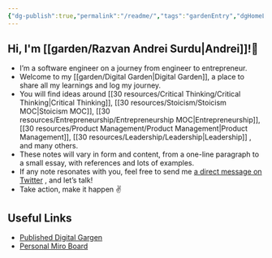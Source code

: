 ```yaml
---
{"dg-publish":true,"permalink":"/readme/","tags":"gardenEntry","dgHomeLink":true,"dgPassFrontmatter":false}
---
```



## Hi, I'm [[garden/Razvan Andrei Surdu|Andrei]]!👋
- I’m a software engineer on a journey from engineer to entrepreneur.
- Welcome to my [[garden/Digital Garden|Digital Garden]], a place to share all my learnings and log my journey.
- You will find ideas around [[30 resources/Critical Thinking/Critical Thinking|Critical Thinking]], [[30 resources/Stoicism/Stoicism MOC|Stoicism MOC]], [[30 resources/Entrepreneurship/Entrepreneurship MOC|Entrepreneurship]], [[30 resources/Product Management/Product Management|Product Management]], [[30 resources/Leadership/Leadership|Leadership]] , and many others.
- These notes will vary in form and content, from a one-line paragraph to a small essay, with references and lots of examples.
- If any note resonates with you, feel free to send me [a direct message on Twitter](https://twitter.com/messages/compose?recipient_id=25110315) , and let’s talk!
- Take action, make it happen ✌️

## Useful Links
- [Published Digital Gargen](https://razvan-andrei-surdu.eu/)
- [Personal Miro Board](https://miro.com/app/board/o9J_lZjzMII=/)
